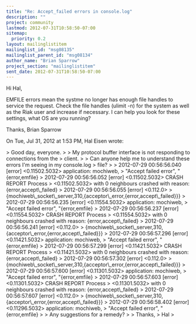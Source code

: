 ```yaml
---
title: "Re: Accept_failed errors in console.log"
description: ""
project: community
lastmod: 2012-07-31T10:58:50-07:00
sitemap:
  priority: 0.2
layout: mailinglistitem
mailinglist_id: "msg08135"
mailinglist_parent_id: "msg08134"
author_name: "Brian Sparrow"
project_section: "mailinglistitem"
sent_date: 2012-07-31T10:58:50-07:00
---
```



Hi Hal,

EMFILE errors mean the systme no longer has enough file handles to service
the request. Check the file handles (ulimit -n) for the system as well as
the Riak user and increase if necessary. I can help you look for these
settings, what OS are you running?

Thanks,
Brian Sparrow

On Tue, Jul 31, 2012 at 1:53 PM, Hal Eisen  wrote:

&gt; Good day, everyone.
&gt;
&gt; My protocol buffer interface is not responding to connections from the
&gt; client.
&gt;
&gt; Can anyone help me to understand these errors I'm seeing in my console.log
&gt; file?
&gt;
&gt; 2012-07-29 00:56:56.040 [error] &lt;0.11502.5032&gt; application: mochiweb,
&gt; "Accept failed error", "{error,emfile}
&gt; 2012-07-29 00:56:56.052 [error] &lt;0.11502.5032&gt; CRASH REPORT Process
&gt; &lt;0.11502.5032&gt; with 0 neighbours crashed with reason: {error,accept\\_failed}
&gt; 2012-07-29 00:56:56.055 [error] &lt;0.112.0&gt;
&gt; {mochiweb\\_socket\\_server,310,{acceptor\\_error,{error,accept\\_failed}}}
&gt; 2012-07-29 00:56:56.235 [error] &lt;0.11554.5032&gt; application: mochiweb,
&gt; "Accept failed error", "{error,emfile}
&gt; 2012-07-29 00:56:56.237 [error] &lt;0.11554.5032&gt; CRASH REPORT Process
&gt; &lt;0.11554.5032&gt; with 0 neighbours crashed with reason: {error,accept\\_failed}
&gt; 2012-07-29 00:56:56.241 [error] &lt;0.112.0&gt;
&gt; {mochiweb\\_socket\\_server,310,{acceptor\\_error,{error,accept\\_failed}}}
&gt; 2012-07-29 00:56:57.296 [error] &lt;0.11421.5032&gt; application: mochiweb,
&gt; "Accept failed error", "{error,emfile}
&gt; 2012-07-29 00:56:57.299 [error] &lt;0.11421.5032&gt; CRASH REPORT Process
&gt; &lt;0.11421.5032&gt; with 0 neighbours crashed with reason: {error,accept\\_failed}
&gt; 2012-07-29 00:56:57.302 [error] &lt;0.112.0&gt;
&gt; {mochiweb\\_socket\\_server,310,{acceptor\\_error,{error,accept\\_failed}}}
&gt; 2012-07-29 00:56:57.600 [error] &lt;0.11301.5032&gt; application: mochiweb,
&gt; "Accept failed error", "{error,emfile}
&gt; 2012-07-29 00:56:57.603 [error] &lt;0.11301.5032&gt; CRASH REPORT Process
&gt; &lt;0.11301.5032&gt; with 0 neighbours crashed with reason: {error,accept\\_failed}
&gt; 2012-07-29 00:56:57.607 [error] &lt;0.112.0&gt;
&gt; {mochiweb\\_socket\\_server,310,{acceptor\\_error,{error,accept\\_failed}}}
&gt; 2012-07-29 00:56:58.402 [error] &lt;0.11296.5032&gt; application: mochiweb,
&gt; "Accept failed error", "{error,emfile}
&gt;
&gt; Any suggestions for a remedy?
&gt;
&gt; Thanks,
&gt; Hal
&gt;

